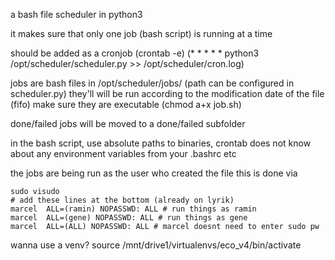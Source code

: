 a bash file scheduler in python3

it makes sure that only one job (bash script) is running at a time

should be added as a cronjob (crontab -e)
(* * * * * python3 /opt/scheduler/scheduler.py >> /opt/scheduler/cron.log)

jobs are bash files in /opt/scheduler/jobs/ (path can be configured in scheduler.py)
they'll will be run according to the modification date of the file (fifo)
make sure they are executable (chmod a+x job.sh)

done/failed jobs will be moved to a done/failed subfolder

in the bash script, use absolute paths to binaries, crontab
does not know about any environment variables from your .bashrc etc

the jobs are being run as the user who created the file
this is done via

    sudo visudo
    # add these lines at the bottom (already on lyrik)
    marcel  ALL=(ramin) NOPASSWD: ALL # run things as ramin
    marcel  ALL=(gene) NOPASSWD: ALL # run things as gene
    marcel  ALL=(ALL) NOPASSWD: ALL # marcel doesnt need to enter sudo pw

wanna use a venv?
source /mnt/drive1/virtualenvs/eco_v4/bin/activate
